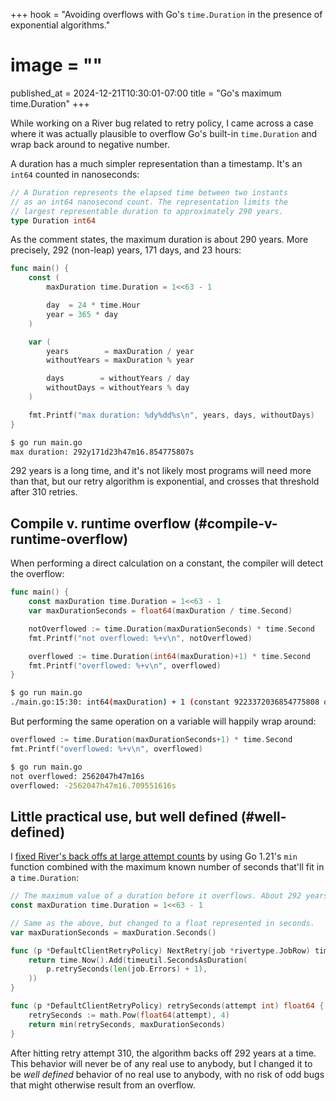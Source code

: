 +++
hook = "Avoiding overflows with Go's `time.Duration` in the presence of exponential algorithms."
# image = ""
published_at = 2024-12-21T10:30:01-07:00
title = "Go's maximum time.Duration"
+++

While working on a River bug related to retry policy, I came across a case where it was actually plausible to overflow Go's built-in `time.Duration` and wrap back around to negative number.

A duration has a much simpler representation than a timestamp. It's an `int64` counted in nanoseconds:

``` go
// A Duration represents the elapsed time between two instants
// as an int64 nanosecond count. The representation limits the
// largest representable duration to approximately 290 years.
type Duration int64
```

As the comment states, the maximum duration is about 290 years. More precisely, 292 (non-leap) years, 171 days, and 23 hours:

``` go
func main() {
    const (
        maxDuration time.Duration = 1<<63 - 1

        day  = 24 * time.Hour
        year = 365 * day
    )

    var (
        years        = maxDuration / year
        withoutYears = maxDuration % year

        days        = withoutYears / day
        withoutDays = withoutYears % day
    )

    fmt.Printf("max duration: %dy%dd%s\n", years, days, withoutDays)
}
```

``` sh
$ go run main.go
max duration: 292y171d23h47m16.854775807s
```

292 years is a long time, and it's not likely most programs will need more than that, but our retry algorithm is exponential, and crosses that threshold after 310 retries.

## Compile v. runtime overflow (#compile-v-runtime-overflow)

When performing a direct calculation on a constant, the compiler will detect the overflow:

``` go
func main() {
    const maxDuration time.Duration = 1<<63 - 1
    var maxDurationSeconds = float64(maxDuration / time.Second)

    notOverflowed := time.Duration(maxDurationSeconds) * time.Second
    fmt.Printf("not overflowed: %+v\n", notOverflowed)

    overflowed := time.Duration(int64(maxDuration)+1) * time.Second
    fmt.Printf("overflowed: %+v\n", overflowed)
}
```

``` sh
$ go run main.go
./main.go:15:30: int64(maxDuration) + 1 (constant 9223372036854775808 of type int64) overflows int64
```

But performing the same operation on a variable will happily wrap around:

``` go
overflowed := time.Duration(maxDurationSeconds+1) * time.Second
fmt.Printf("overflowed: %+v\n", overflowed)
```

``` sh
$ go run main.go
not overflowed: 2562047h47m16s
overflowed: -2562047h47m16.709551616s
```

## Little practical use, but well defined (#well-defined)

I [fixed River's back offs at large attempt counts](https://github.com/riverqueue/river/pull/698) by using Go 1.21's `min` function combined with the maximum known number of seconds that'll fit in a `time.Duration`:

``` go
// The maximum value of a duration before it overflows. About 292 years.
const maxDuration time.Duration = 1<<63 - 1

// Same as the above, but changed to a float represented in seconds.
var maxDurationSeconds = maxDuration.Seconds()

func (p *DefaultClientRetryPolicy) NextRetry(job *rivertype.JobRow) time.Time {
    return time.Now().Add(timeutil.SecondsAsDuration(
        p.retrySeconds(len(job.Errors) + 1),
    ))
}

func (p *DefaultClientRetryPolicy) retrySeconds(attempt int) float64 {
    retrySeconds := math.Pow(float64(attempt), 4)
    return min(retrySeconds, maxDurationSeconds)
}
```

After hitting retry attempt 310, the algorithm backs off 292 years at a time. This behavior will never be of any real use to anybody, but I changed it to be _well defined_ behavior of no real use to anybody, with no risk of odd bugs that might otherwise result from an overflow.